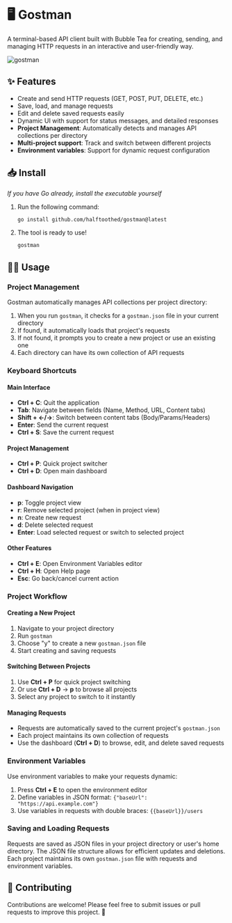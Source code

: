 # 🖥️ Gostman

A terminal-based API client built with Bubble Tea for creating, sending, and managing HTTP requests in an interactive and user-friendly way.

![gostman](https://github.com/user-attachments/assets/65c46e9d-2600-47c9-809f-779b5531f023)

## ✨ Features

- Create and send HTTP requests (GET, POST, PUT, DELETE, etc.)
- Save, load, and manage requests
- Edit and delete saved requests easily
- Dynamic UI with support for status messages, and detailed responses
- **Project Management**: Automatically detects and manages API collections per directory
- **Multi-project support**: Track and switch between different projects
- **Environment variables**: Support for dynamic request configuration

## 📥 Install

_If you have Go already, install the executable yourself_

1. Run the following command:
   ```bash
   go install github.com/halftoothed/gostman@latest
   ```
2. The tool is ready to use!
    ```bash
   gostman
   ```

## 🧑‍💻 Usage 

### Project Management

Gostman automatically manages API collections per project directory:
1. When you run `gostman`, it checks for a `gostman.json` file in your current directory
2. If found, it automatically loads that project's requests
3. If not found, it prompts you to create a new project or use an existing one
4. Each directory can have its own collection of API requests

### Keyboard Shortcuts

#### Main Interface
- **Ctrl + C**: Quit the application
- **Tab**: Navigate between fields (Name, Method, URL, Content tabs)
- **Shift + ←/→**: Switch between content tabs (Body/Params/Headers)
- **Enter**: Send the current request
- **Ctrl + S**: Save the current request

#### Project Management
- **Ctrl + P**: Quick project switcher
- **Ctrl + D**: Open main dashboard

#### Dashboard Navigation
- **p**: Toggle project view
- **r**: Remove selected project (when in project view)
- **n**: Create new request
- **d**: Delete selected request
- **Enter**: Load selected request or switch to selected project

#### Other Features
- **Ctrl + E**: Open Environment Variables editor
- **Ctrl + H**: Open Help page
- **Esc**: Go back/cancel current action

### Project Workflow

#### Creating a New Project
1. Navigate to your project directory
2. Run `gostman`
3. Choose "y" to create a new `gostman.json` file
4. Start creating and saving requests

#### Switching Between Projects
1. Use **Ctrl + P** for quick project switching
2. Or use **Ctrl + D** → **p** to browse all projects
3. Select any project to switch to it instantly

#### Managing Requests
- Requests are automatically saved to the current project's `gostman.json`
- Each project maintains its own collection of requests
- Use the dashboard (**Ctrl + D**) to browse, edit, and delete saved requests

### Environment Variables

Use environment variables to make your requests dynamic:
1. Press **Ctrl + E** to open the environment editor
2. Define variables in JSON format: `{"baseUrl": "https://api.example.com"}`
3. Use variables in requests with double braces: `{{baseUrl}}/users`

### Saving and Loading Requests 

Requests are saved as JSON files in your project directory or user's home directory. The JSON file structure allows for efficient updates and deletions. Each project maintains its own `gostman.json` file with requests and environment variables.

## 🤝 Contributing

Contributions are welcome! Please feel free to submit issues or pull requests to improve this project. 🙌
